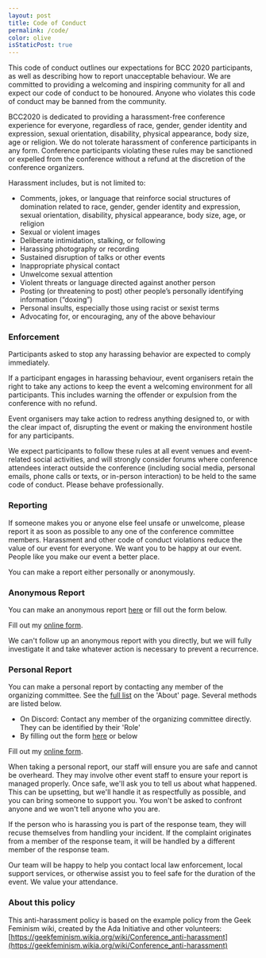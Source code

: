 ```yaml
---
layout: post
title: Code of Conduct
permalink: /code/
color: olive
isStaticPost: true
---
```


This code of conduct outlines our expectations for BCC 2020 participants, as well as describing how to report unacceptable behaviour. We are committed to providing a welcoming and inspiring community for all and expect our code of conduct to be honoured. Anyone who violates this code of conduct may be banned from the community.

BCC2020 is dedicated to providing a harassment-free conference experience for everyone, regardless of race, gender, gender identity and expression, sexual orientation, disability, physical appearance, body size, age or religion. We do not tolerate harassment of conference participants in any form. Conference participants violating these rules may be sanctioned or expelled from the conference without a refund at the discretion of the conference organizers.

Harassment includes, but is not limited to:
* Comments, jokes, or language that reinforce social structures of domination related to race, gender, gender identity and expression, sexual orientation, disability, physical appearance, body size, age, or religion
* Sexual or violent images
* Deliberate intimidation, stalking, or following
* Harassing photography or recording
* Sustained disruption of talks or other events
* Inappropriate physical contact
* Unwelcome sexual attention
* Violent threats or language directed against another person
* Posting (or threatening to post) other people’s personally identifying information (“doxing”)
* Personal insults, especially those using racist or sexist terms
* Advocating for, or encouraging, any of the above behaviour

### Enforcement

Participants asked to stop any harassing behavior are expected to comply immediately.

If a participant engages in harassing behaviour, event organisers retain the right to take any actions to keep the event a welcoming environment for all participants. This includes warning the offender or expulsion from the conference with no refund.

Event organisers may take action to redress anything designed to, or with the clear impact of, disrupting the event or making the environment hostile for any participants.

We expect participants to follow these rules at all event venues and event-related social activities, and will strongly consider forums where conference attendees interact outside the conference (including social media, personal emails, phone calls or texts, or in-person interaction) to be held to the same code of conduct. Please behave professionally.

### Reporting

If someone makes you or anyone else feel unsafe or unwelcome, please report it as soon as possible to any one of the conference committee members. Harassment and other code of conduct violations reduce the value of our event for everyone. We want you to be happy at our event. People like you make our event a better place.

You can make a report either personally or anonymously.

### Anonymous Report

You can make an anonymous report [here](https://bcc2020.wufoo.com/forms/qiby4280x0m67n) or fill out the form below.

<div id="wufoo-qiby4280x0m67n"> Fill out my <a href="https://bcc2020.wufoo.com/forms/qiby4280x0m67n">online form</a>. </div> <script type="text/javascript"> var qiby4280x0m67n; (function(d, t) { var s = d.createElement(t), options = { 'userName':'bcc2020', 'formHash':'qiby4280x0m67n', 'autoResize':true, 'height':'377', 'async':true, 'host':'wufoo.com', 'header':'show', 'ssl':true }; s.src = ('https:' == d.location.protocol ?'https://':'http://') + 'secure.wufoo.com/scripts/embed/form.js'; s.onload = s.onreadystatechange = function() { var rs = this.readyState; if (rs) if (rs != 'complete') if (rs != 'loaded') return; try { qiby4280x0m67n = new WufooForm(); qiby4280x0m67n.initialize(options); qiby4280x0m67n.display(); } catch (e) { } }; var scr = d.getElementsByTagName(t)[0], par = scr.parentNode; par.insertBefore(s, scr); })(document, 'script'); </script>

We can't follow up an anonymous report with you directly, but we will fully investigate it and take whatever action is necessary to prevent a recurrence.

### Personal Report

You can make a personal report by contacting any member of the organizing committee. See the [full list](https://bcc2020.github.io/about/) on the 'About' page. Several methods are listed below.

* On Discord: Contact any member of the organizing committee directly. They can be identified by their 'Role'
* By filling out the form [here](https://bcc2020.wufoo.com/forms/rbisal20k4lqsc/) or below

<div id="wufoo-rbisal20k4lqsc"> Fill out my <a href="https://bcc2020.wufoo.com/forms/rbisal20k4lqsc">online form</a>. </div> <script type="text/javascript"> var rbisal20k4lqsc; (function(d, t) { var s = d.createElement(t), options = { 'userName':'bcc2020', 'formHash':'rbisal20k4lqsc', 'autoResize':true, 'height':'517', 'async':true, 'host':'wufoo.com', 'header':'show', 'ssl':true }; s.src = ('https:' == d.location.protocol ?'https://':'http://') + 'secure.wufoo.com/scripts/embed/form.js'; s.onload = s.onreadystatechange = function() { var rs = this.readyState; if (rs) if (rs != 'complete') if (rs != 'loaded') return; try { rbisal20k4lqsc = new WufooForm(); rbisal20k4lqsc.initialize(options); rbisal20k4lqsc.display(); } catch (e) { } }; var scr = d.getElementsByTagName(t)[0], par = scr.parentNode; par.insertBefore(s, scr); })(document, 'script'); </script>

When taking a personal report, our staff will ensure you are safe and cannot be overheard. They may involve other event staff to ensure your report is managed properly. Once safe, we'll ask you to tell us about what happened. This can be upsetting, but we'll handle it as respectfully as possible, and you can bring someone to support you. You won't be asked to confront anyone and we won't tell anyone who you are.

If the person who is harassing you is part of the response team, they will recuse themselves from handling your incident. If the complaint originates from a member of the response team, it will be handled by a different member of the response team.

Our team will be happy to help you contact local law enforcement, local support services, or otherwise assist you to feel safe for the duration of the event. We value your attendance.

### About this policy

This anti-harassment policy is based on the example policy from the Geek Feminism wiki, created by the Ada Initiative and other volunteers: [https://geekfeminism.wikia.org/wiki/Conference_anti-harassment](https://geekfeminism.wikia.org/wiki/Conference_anti-harassment)

